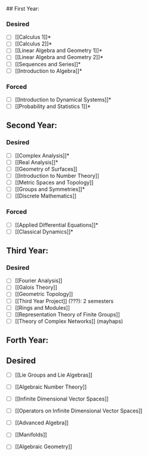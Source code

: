 \## First Year:
### Desired
- [ ] [[Calculus 1]]*
- [ ] [[Calculus 2]]*
- [ ] [[Linear Algebra and Geometry 1]]*
- [ ] [[Linear Algebra and Geometry 2]]*
- [ ] [[Sequences and Series]]*
- [ ] [[Introduction to Algebra]]*
### Forced
- [ ] [[Introduction to Dynamical Systems]]*
- [ ] [[Probability and Statistics 1]]*

## Second Year:
### Desired
- [ ] [[Complex Analysis]]*
- [ ] [[Real Analysis]]*
- [ ] [[Geometry of Surfaces]]
- [ ] [[Introduction to Number Theory]]
- [ ] [[Metric Spaces and Topology]]
- [ ] [[Groups and Symmetries]]*
- [ ] [[Discrete Mathematics]]
### Forced
- [ ] [[Applied Differential Equations]]*
- [ ] [[Classical Dynamics]]*

## Third Year:
### Desired
- [ ] [[Fourier Analysis]]
- [ ] [[Galois Theory]]
- [ ] [[Geometric Topology]]
- [ ] [[Third Year Project]] (???): 2 semesters
- [ ] [[Rings and Modules]]
- [ ] [[Representation Theory of Finite Groups]]
- [ ] [[Theory of Complex Networks]] (mayhaps)

## Forth Year:
## Desired
- [ ] [[Lie Groups and Lie Algebras]]
- [ ] [[Algebraic Number Theory]]
- [ ] [[Infinite Dimensional Vector Spaces]]
- [ ] [[Operators on Infinite Dimensional Vector Spaces]]
- [ ] [[Advanced Algebra]]
- [ ] [[Manifolds]]
- [ ] [[Algebraic Geometry]]



